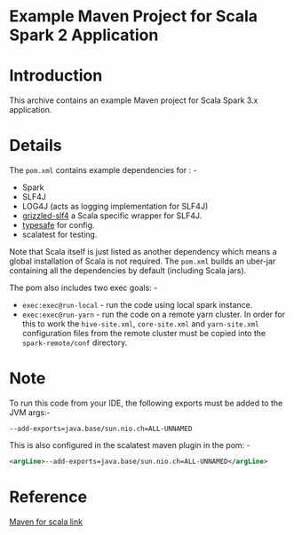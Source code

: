 
Example Maven Project for Scala Spark 2 Application
===================================================

# Introduction

This archive contains an example Maven project for Scala Spark 3.x application.

# Details

The `pom.xml` contains example dependencies for : -

* Spark 
* SLF4J
* LOG4J (acts as logging implementation for SLF4J)
* [grizzled-slf4](https://alvinalexander.com/scala/scala-logging-grizzled-slf4j) a Scala specific wrapper for SLF4J.
* [typesafe](https://github.com/lightbend/config) for config.
* scalatest for testing.

Note that Scala itself is just listed as another dependency which means a global installation of Scala is not required.
The `pom.xml` builds an uber-jar containing all the dependencies by default (including Scala jars).

The pom also includes two exec goals: -

* `exec:exec@run-local` - run the code using local spark instance.
* `exec:exec@run-yarn`  - run the code on a remote yarn cluster. In order for this to work the `hive-site.xml`, `core-site.xml` and `yarn-site.xml` configuration files from the remote cluster must be copied into the `spark-remote/conf` directory.

# Note
To run this code from your IDE, the following exports must be added to the JVM args:-

```
--add-exports=java.base/sun.nio.ch=ALL-UNNAMED
```
This is also configured in the scalatest maven plugin in the pom: -

```xml
<argLine>--add-exports=java.base/sun.nio.ch=ALL-UNNAMED</argLine>
```

# Reference

[Maven for scala link](https://docs.scala-lang.org/tutorials/scala-with-maven.html)

